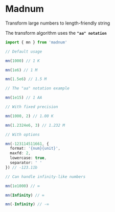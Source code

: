 # Madnum
Transform large numbers to length-friendly string

The transform algorithm uses the **`"aa" notation`**
```ts
import { mn } from 'madnum'

// Default usage

mn(1000) // 1 K

mn(1e6) // 1 M

mn(1.5e6) // 1.5 M

// The "aa" notation example

mn(1e15) // 1 AA

// With fixed precision

mn(1000, 2) // 1.00 K

mn(1.2324e6, 3) // 1.232 M

// With options

mn(-123114511661, {
  format: '{num}{unit}',
  maxfd: 2,
  lowercase: true,
  separator: ' '
}) // -123.11b

// Can handle infinity-like numbers

mn(1e1000) // ∞

mn(Infinity) // ∞

mn(-Infinity) // -∞

```